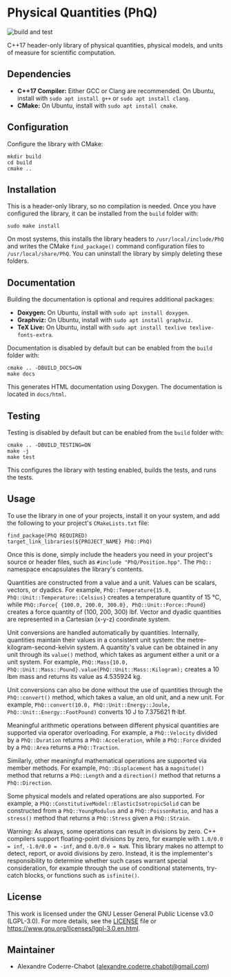 # Physical Quantities (PhQ)
![build and test](https://github.com/acodcha/PhysicalQuantities/workflows/build%20and%20test/badge.svg?branch=master)

C++17 header-only library of physical quantities, physical models, and units of measure for scientific computation.

## Dependencies
- **C++17 Compiler:** Either GCC or Clang are recommended. On Ubuntu, install with `sudo apt install g++` or `sudo apt install clang`.
- **CMake:** On Ubuntu, install with `sudo apt install cmake`.

## Configuration
Configure the library with CMake:

```
mkdir build
cd build
cmake ..
```

## Installation
This is a header-only library, so no compilation is needed. Once you have configured the library, it can be installed from the `build` folder with:

```
sudo make install
```

On most systems, this installs the library headers to `/usr/local/include/PhQ` and writes the CMake `find_package()` command configuration files to `/usr/local/share/PhQ`. You can uninstall the library by simply deleting these folders.

## Documentation
Building the documentation is optional and requires additional packages:
- **Doxygen:** On Ubuntu, install with `sudo apt install doxygen`.
- **Graphviz:** On Ubuntu, install with `sudo apt install graphviz`.
- **TeX Live:** On Ubuntu, install with `sudo apt install texlive texlive-fonts-extra`.

Documentation is disabled by default but can be enabled from the `build` folder with:

```
cmake .. -DBUILD_DOCS=ON
make docs
```

This generates HTML documentation using Doxygen. The documentation is located in `docs/html`.

## Testing
Testing is disabled by default but can be enabled from the `build` folder with:

```
cmake .. -DBUILD_TESTING=ON
make -j
make test
```

This configures the library with testing enabled, builds the tests, and runs the tests.

## Usage
To use the library in one of your projects, install it on your system, and add the following to your project's `CMakeLists.txt` file:

```
find_package(PhQ REQUIRED)
target_link_libraries(${PROJECT_NAME} PhQ::PhQ)
```

Once this is done, simply include the headers you need in your project's source or header files, such as `#include "PhQ/Position.hpp"`. The `PhQ::` namespace encapsulates the library's contents.

Quantities are constructed from a value and a unit. Values can be scalars, vectors, or dyadics. For example, `PhQ::Temperature{15.0, PhQ::Unit::Temperature::Celsius}` creates a temperature quantity of 15 °C, while `PhQ::Force{ {100.0, 200.0, 300.0}, PhQ::Unit::Force::Pound}` creates a force quantity of (100, 200, 300) lbf. Vector and dyadic quantities are represented in a Cartesian (x-y-z) coordinate system.

Unit conversions are handled automatically by quantities. Internally, quantities maintain their values in a consistent unit system: the metre-kilogram-second-kelvin system. A quantity's value can be obtained in any unit through its `value()` method, which takes as argument either a unit or a unit system. For example, `PhQ::Mass{10.0, PhQ::Unit::Mass::Pound}.value(PhQ::Unit::Mass::Kilogram);` creates a 10 lbm mass and returns its value as 4.535924 kg.

Unit conversions can also be done without the use of quantities through the `PhQ::convert()` method, which takes a value, an old unit, and a new unit. For example, `PhQ::convert(10.0, PhQ::Unit::Energy::Joule, PhQ::Unit::Energy::FootPound)` converts 10 J to 7.375621 ft·lbf.

Meaningful arithmetic operations between different physical quantities are supported via operator overloading. For example, a `PhQ::Velocity` divided by a `PhQ::Duration` returns a `PhQ::Acceleration`, while a `PhQ::Force` divided by a `PhQ::Area` returns a `PhQ::Traction`.

Similarly, other meaningful mathematical operations are supported via member methods. For example, `PhQ::Displacement` has a `magnitude()` method that returns a `PhQ::Length` and a `direction()` method that returns a `PhQ::Direction`.

Some physical models and related operations are also supported. For example, a `PhQ::ConstitutiveModel::ElasticIsotropicSolid` can be constructed from a `PhQ::YoungModulus` and a `PhQ::PoissonRatio`, and has a `stress()` method that returns a `PhQ::Stress` given a `PhQ::Strain`.

Warning: As always, some operations can result in divisions by zero. C++ compilers support floating-point divisions by zero, for example with `1.0/0.0 = inf`, `-1.0/0.0 = -inf`, and `0.0/0.0 = NaN`. This library makes no attempt to detect, report, or avoid divisions by zero. Instead, it is the implementer's responsibility to determine whether such cases warrant special consideration, for example through the use of conditional statements, try-catch blocks, or functions such as `isfinite()`.

## License
This work is licensed under the GNU Lesser General Public License v3.0 (LGPL-3.0). For more details, see the [LICENSE](LICENSE) file or <https://www.gnu.org/licenses/lgpl-3.0.en.html>.

## Maintainer
- Alexandre Coderre-Chabot (<alexandre.coderre.chabot@gmail.com>)

